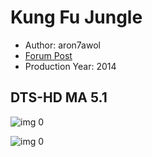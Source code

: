 # Kung Fu Jungle

* Author: aron7awol
* [Forum Post](https://www.avsforum.com/threads/bass-eq-for-filtered-movies.2995212/post-57770906)
* Production Year: 2014

## DTS-HD MA 5.1

![img 0](https://i.imgur.com/SWycZRL.jpg)

![img 0](https://i.imgur.com/xzbt7tG.jpg)

